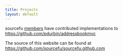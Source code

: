 ```yaml
---
title: Projects
layout: default
---
```

sourcefu [members](/members) have contributed implementations to <https://github.com/pdurbin/addressbookmvc>

The source of this website can be found at <https://github.com/sourcefu/sourcefu.github.com>
